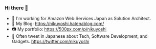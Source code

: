 ### Hi there 👋

- 🔭 I'm working for Amazon Web Services Japan as Solution Architect.
- 📝 My Blog: https://nikuyoshi.hatenablog.com/
- 📷 My portfolio: https://500px.com/p/nikuyoshi
- 🗾 Often tweet in Japanese about Tech, Software Development, and Gadgets.  https://twitter.com/nikuyoshi

<!--
**nikuyoshi/nikuyoshi** is a ✨ _special_ ✨ repository because its `README.md` (this file) appears on your GitHub profile.

Here are some ideas to get you started:

- 🔭 I’m currently working on ...
- 🌱 I’m currently learning ...
- 👯 I’m looking to collaborate on ...
- 🤔 I’m looking for help with ...
- 💬 Ask me about ...
- 📫 How to reach me: ...
- 😄 Pronouns: ...
- ⚡ Fun fact: ...
-->
